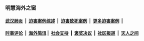 
### 明慧海外之窗

####  [武汉肺炎](indexes/365.md?t=06091601) &nbsp;|&nbsp;  [迫害案例综述](indexes/328.md?t=06091601) &nbsp;|&nbsp; [迫害致死案例](indexes/277.md?t=06091601)  &nbsp;|&nbsp; [更多迫害案例](indexes/81.md?t=06091601)  &nbsp;|&nbsp; 
####  [时事评论](indexes/19.md?t=06091601) &nbsp;|&nbsp; [海外简讯](indexes/245.md?t=06091601)&nbsp;|&nbsp;  [社会支持](indexes/140.md?t=06091601) &nbsp;|&nbsp; [褒奖决议](indexes/282.md?t=06091601) &nbsp;|&nbsp; [社区报道](indexes/91.md?t=06091601)  &nbsp;|&nbsp; [天人之间](indexes/78.md?t=06091601) 

